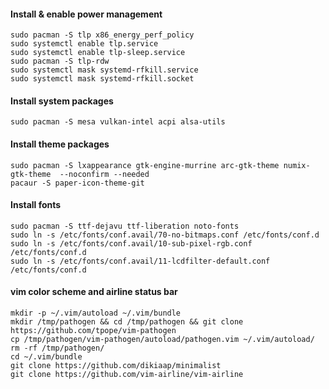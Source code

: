 #### Install & enable power management
```
sudo pacman -S tlp x86_energy_perf_policy
sudo systemctl enable tlp.service
sudo systemctl enable tlp-sleep.service
sudo pacman -S tlp-rdw
sudo systemctl mask systemd-rfkill.service
sudo systemctl mask systemd-rfkill.socket
```

#### Install system packages
```
sudo pacman -S mesa vulkan-intel acpi alsa-utils
```

#### Install theme packages
```
sudo pacman -S lxappearance gtk-engine-murrine arc-gtk-theme numix-gtk-theme  --noconfirm --needed
pacaur -S paper-icon-theme-git
```

#### Install fonts
```
sudo pacman -S ttf-dejavu ttf-liberation noto-fonts
sudo ln -s /etc/fonts/conf.avail/70-no-bitmaps.conf /etc/fonts/conf.d
sudo ln -s /etc/fonts/conf.avail/10-sub-pixel-rgb.conf /etc/fonts/conf.d
sudo ln -s /etc/fonts/conf.avail/11-lcdfilter-default.conf /etc/fonts/conf.d
```

#### vim color scheme and airline status bar
```
mkdir -p ~/.vim/autoload ~/.vim/bundle
mkdir /tmp/pathogen && cd /tmp/pathogen && git clone https://github.com/tpope/vim-pathogen
cp /tmp/pathogen/vim-pathogen/autoload/pathogen.vim ~/.vim/autoload/
rm -rf /tmp/pathogen/
cd ~/.vim/bundle
git clone https://github.com/dikiaap/minimalist
git clone https://github.com/vim-airline/vim-airline
```
